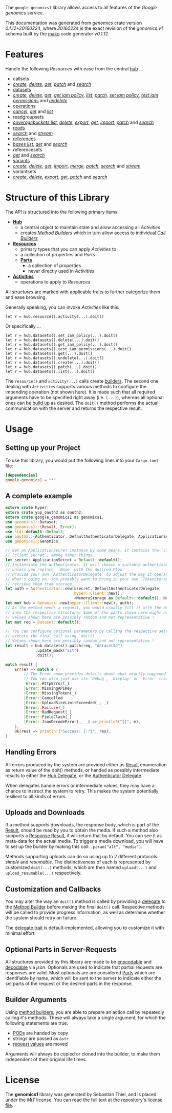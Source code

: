 <!---
DO NOT EDIT !
This file was generated automatically from 'src/mako/api/README.md.mako'
DO NOT EDIT !
-->
The `google-genomics1` library allows access to all features of the *Google genomics* service.

This documentation was generated from *genomics* crate version *0.1.12+20160224*, where *20160224* is the exact revision of the *genomics:v1* schema built by the [mako](http://www.makotemplates.org/) code generator *v0.1.12*.
# Features

Handle the following *Resources* with ease from the central [hub](http://byron.github.io/google-apis-rs/google_genomics1/struct.Genomics.html) ... 

* callsets
 * [*create*](http://byron.github.io/google-apis-rs/google_genomics1/struct.CallsetCreateCall.html), [*delete*](http://byron.github.io/google-apis-rs/google_genomics1/struct.CallsetDeleteCall.html), [*get*](http://byron.github.io/google-apis-rs/google_genomics1/struct.CallsetGetCall.html), [*patch*](http://byron.github.io/google-apis-rs/google_genomics1/struct.CallsetPatchCall.html) and [*search*](http://byron.github.io/google-apis-rs/google_genomics1/struct.CallsetSearchCall.html)
* [datasets](http://byron.github.io/google-apis-rs/google_genomics1/struct.Dataset.html)
 * [*create*](http://byron.github.io/google-apis-rs/google_genomics1/struct.DatasetCreateCall.html), [*delete*](http://byron.github.io/google-apis-rs/google_genomics1/struct.DatasetDeleteCall.html), [*get*](http://byron.github.io/google-apis-rs/google_genomics1/struct.DatasetGetCall.html), [*get iam policy*](http://byron.github.io/google-apis-rs/google_genomics1/struct.DatasetGetIamPolicyCall.html), [*list*](http://byron.github.io/google-apis-rs/google_genomics1/struct.DatasetListCall.html), [*patch*](http://byron.github.io/google-apis-rs/google_genomics1/struct.DatasetPatchCall.html), [*set iam policy*](http://byron.github.io/google-apis-rs/google_genomics1/struct.DatasetSetIamPolicyCall.html), [*test iam permissions*](http://byron.github.io/google-apis-rs/google_genomics1/struct.DatasetTestIamPermissionCall.html) and [*undelete*](http://byron.github.io/google-apis-rs/google_genomics1/struct.DatasetUndeleteCall.html)
* [operations](http://byron.github.io/google-apis-rs/google_genomics1/struct.Operation.html)
 * [*cancel*](http://byron.github.io/google-apis-rs/google_genomics1/struct.OperationCancelCall.html), [*get*](http://byron.github.io/google-apis-rs/google_genomics1/struct.OperationGetCall.html) and [*list*](http://byron.github.io/google-apis-rs/google_genomics1/struct.OperationListCall.html)
* readgroupsets
 * [*coveragebuckets list*](http://byron.github.io/google-apis-rs/google_genomics1/struct.ReadgroupsetCoveragebucketListCall.html), [*delete*](http://byron.github.io/google-apis-rs/google_genomics1/struct.ReadgroupsetDeleteCall.html), [*export*](http://byron.github.io/google-apis-rs/google_genomics1/struct.ReadgroupsetExportCall.html), [*get*](http://byron.github.io/google-apis-rs/google_genomics1/struct.ReadgroupsetGetCall.html), [*import*](http://byron.github.io/google-apis-rs/google_genomics1/struct.ReadgroupsetImportCall.html), [*patch*](http://byron.github.io/google-apis-rs/google_genomics1/struct.ReadgroupsetPatchCall.html) and [*search*](http://byron.github.io/google-apis-rs/google_genomics1/struct.ReadgroupsetSearchCall.html)
* [reads](http://byron.github.io/google-apis-rs/google_genomics1/struct.Read.html)
 * [*search*](http://byron.github.io/google-apis-rs/google_genomics1/struct.ReadSearchCall.html) and [*stream*](http://byron.github.io/google-apis-rs/google_genomics1/struct.ReadStreamCall.html)
* [references](http://byron.github.io/google-apis-rs/google_genomics1/struct.Reference.html)
 * [*bases list*](http://byron.github.io/google-apis-rs/google_genomics1/struct.ReferenceBaseListCall.html), [*get*](http://byron.github.io/google-apis-rs/google_genomics1/struct.ReferenceGetCall.html) and [*search*](http://byron.github.io/google-apis-rs/google_genomics1/struct.ReferenceSearchCall.html)
* referencesets
 * [*get*](http://byron.github.io/google-apis-rs/google_genomics1/struct.ReferencesetGetCall.html) and [*search*](http://byron.github.io/google-apis-rs/google_genomics1/struct.ReferencesetSearchCall.html)
* [variants](http://byron.github.io/google-apis-rs/google_genomics1/struct.Variant.html)
 * [*create*](http://byron.github.io/google-apis-rs/google_genomics1/struct.VariantCreateCall.html), [*delete*](http://byron.github.io/google-apis-rs/google_genomics1/struct.VariantDeleteCall.html), [*get*](http://byron.github.io/google-apis-rs/google_genomics1/struct.VariantGetCall.html), [*import*](http://byron.github.io/google-apis-rs/google_genomics1/struct.VariantImportCall.html), [*merge*](http://byron.github.io/google-apis-rs/google_genomics1/struct.VariantMergeCall.html), [*patch*](http://byron.github.io/google-apis-rs/google_genomics1/struct.VariantPatchCall.html), [*search*](http://byron.github.io/google-apis-rs/google_genomics1/struct.VariantSearchCall.html) and [*stream*](http://byron.github.io/google-apis-rs/google_genomics1/struct.VariantStreamCall.html)
* variantsets
 * [*create*](http://byron.github.io/google-apis-rs/google_genomics1/struct.VariantsetCreateCall.html), [*delete*](http://byron.github.io/google-apis-rs/google_genomics1/struct.VariantsetDeleteCall.html), [*export*](http://byron.github.io/google-apis-rs/google_genomics1/struct.VariantsetExportCall.html), [*get*](http://byron.github.io/google-apis-rs/google_genomics1/struct.VariantsetGetCall.html), [*patch*](http://byron.github.io/google-apis-rs/google_genomics1/struct.VariantsetPatchCall.html) and [*search*](http://byron.github.io/google-apis-rs/google_genomics1/struct.VariantsetSearchCall.html)




# Structure of this Library

The API is structured into the following primary items:

* **[Hub](http://byron.github.io/google-apis-rs/google_genomics1/struct.Genomics.html)**
    * a central object to maintain state and allow accessing all *Activities*
    * creates [*Method Builders*](http://byron.github.io/google-apis-rs/google_genomics1/trait.MethodsBuilder.html) which in turn
      allow access to individual [*Call Builders*](http://byron.github.io/google-apis-rs/google_genomics1/trait.CallBuilder.html)
* **[Resources](http://byron.github.io/google-apis-rs/google_genomics1/trait.Resource.html)**
    * primary types that you can apply *Activities* to
    * a collection of properties and *Parts*
    * **[Parts](http://byron.github.io/google-apis-rs/google_genomics1/trait.Part.html)**
        * a collection of properties
        * never directly used in *Activities*
* **[Activities](http://byron.github.io/google-apis-rs/google_genomics1/trait.CallBuilder.html)**
    * operations to apply to *Resources*

All *structures* are marked with applicable traits to further categorize them and ease browsing.

Generally speaking, you can invoke *Activities* like this:

```Rust,ignore
let r = hub.resource().activity(...).doit()
```

Or specifically ...

```ignore
let r = hub.datasets().set_iam_policy(...).doit()
let r = hub.datasets().delete(...).doit()
let r = hub.datasets().get_iam_policy(...).doit()
let r = hub.datasets().test_iam_permissions(...).doit()
let r = hub.datasets().get(...).doit()
let r = hub.datasets().undelete(...).doit()
let r = hub.datasets().create(...).doit()
let r = hub.datasets().patch(...).doit()
let r = hub.datasets().list(...).doit()
```

The `resource()` and `activity(...)` calls create [builders][builder-pattern]. The second one dealing with `Activities` 
supports various methods to configure the impending operation (not shown here). It is made such that all required arguments have to be 
specified right away (i.e. `(...)`), whereas all optional ones can be [build up][builder-pattern] as desired.
The `doit()` method performs the actual communication with the server and returns the respective result.

# Usage

## Setting up your Project

To use this library, you would put the following lines into your `Cargo.toml` file:

```toml
[dependencies]
google-genomics1 = "*"
```

## A complete example

```Rust
extern crate hyper;
extern crate yup_oauth2 as oauth2;
extern crate google_genomics1 as genomics1;
use genomics1::Dataset;
use genomics1::{Result, Error};
use std::default::Default;
use oauth2::{Authenticator, DefaultAuthenticatorDelegate, ApplicationSecret, MemoryStorage};
use genomics1::Genomics;

// Get an ApplicationSecret instance by some means. It contains the `client_id` and 
// `client_secret`, among other things.
let secret: ApplicationSecret = Default::default();
// Instantiate the authenticator. It will choose a suitable authentication flow for you, 
// unless you replace  `None` with the desired Flow.
// Provide your own `AuthenticatorDelegate` to adjust the way it operates and get feedback about 
// what's going on. You probably want to bring in your own `TokenStorage` to persist tokens and
// retrieve them from storage.
let auth = Authenticator::new(&secret, DefaultAuthenticatorDelegate,
                              hyper::Client::new(),
                              <MemoryStorage as Default>::default(), None);
let mut hub = Genomics::new(hyper::Client::new(), auth);
// As the method needs a request, you would usually fill it with the desired information
// into the respective structure. Some of the parts shown here might not be applicable !
// Values shown here are possibly random and not representative !
let mut req = Dataset::default();

// You can configure optional parameters by calling the respective setters at will, and
// execute the final call using `doit()`.
// Values shown here are possibly random and not representative !
let result = hub.datasets().patch(req, "datasetId")
             .update_mask("sit")
             .doit();

match result {
    Err(e) => match e {
        // The Error enum provides details about what exactly happened.
        // You can also just use its `Debug`, `Display` or `Error` traits
         Error::HttpError(_)
        |Error::MissingAPIKey
        |Error::MissingToken(_)
        |Error::Cancelled
        |Error::UploadSizeLimitExceeded(_, _)
        |Error::Failure(_)
        |Error::BadRequest(_)
        |Error::FieldClash(_)
        |Error::JsonDecodeError(_, _) => println!("{}", e),
    },
    Ok(res) => println!("Success: {:?}", res),
}

```
## Handling Errors

All errors produced by the system are provided either as [Result](http://byron.github.io/google-apis-rs/google_genomics1/enum.Result.html) enumeration as return value of 
the doit() methods, or handed as possibly intermediate results to either the 
[Hub Delegate](http://byron.github.io/google-apis-rs/google_genomics1/trait.Delegate.html), or the [Authenticator Delegate](http://byron.github.io/google-apis-rs/google_genomics1/../yup-oauth2/trait.AuthenticatorDelegate.html).

When delegates handle errors or intermediate values, they may have a chance to instruct the system to retry. This 
makes the system potentially resilient to all kinds of errors.

## Uploads and Downloads
If a method supports downloads, the response body, which is part of the [Result](http://byron.github.io/google-apis-rs/google_genomics1/enum.Result.html), should be
read by you to obtain the media.
If such a method also supports a [Response Result](http://byron.github.io/google-apis-rs/google_genomics1/trait.ResponseResult.html), it will return that by default.
You can see it as meta-data for the actual media. To trigger a media download, you will have to set up the builder by making
this call: `.param("alt", "media")`.

Methods supporting uploads can do so using up to 2 different protocols: 
*simple* and *resumable*. The distinctiveness of each is represented by customized 
`doit(...)` methods, which are then named `upload(...)` and `upload_resumable(...)` respectively.

## Customization and Callbacks

You may alter the way an `doit()` method is called by providing a [delegate](http://byron.github.io/google-apis-rs/google_genomics1/trait.Delegate.html) to the 
[Method Builder](http://byron.github.io/google-apis-rs/google_genomics1/trait.CallBuilder.html) before making the final `doit()` call. 
Respective methods will be called to provide progress information, as well as determine whether the system should 
retry on failure.

The [delegate trait](http://byron.github.io/google-apis-rs/google_genomics1/trait.Delegate.html) is default-implemented, allowing you to customize it with minimal effort.

## Optional Parts in Server-Requests

All structures provided by this library are made to be [enocodable](http://byron.github.io/google-apis-rs/google_genomics1/trait.RequestValue.html) and 
[decodable](http://byron.github.io/google-apis-rs/google_genomics1/trait.ResponseResult.html) via *json*. Optionals are used to indicate that partial requests are responses 
are valid.
Most optionals are are considered [Parts](http://byron.github.io/google-apis-rs/google_genomics1/trait.Part.html) which are identifiable by name, which will be sent to 
the server to indicate either the set parts of the request or the desired parts in the response.

## Builder Arguments

Using [method builders](http://byron.github.io/google-apis-rs/google_genomics1/trait.CallBuilder.html), you are able to prepare an action call by repeatedly calling it's methods.
These will always take a single argument, for which the following statements are true.

* [PODs][wiki-pod] are handed by copy
* strings are passed as `&str`
* [request values](http://byron.github.io/google-apis-rs/google_genomics1/trait.RequestValue.html) are moved

Arguments will always be copied or cloned into the builder, to make them independent of their original life times.

[wiki-pod]: http://en.wikipedia.org/wiki/Plain_old_data_structure
[builder-pattern]: http://en.wikipedia.org/wiki/Builder_pattern
[google-go-api]: https://github.com/google/google-api-go-client

# License
The **genomics1** library was generated by Sebastian Thiel, and is placed 
under the *MIT* license.
You can read the full text at the repository's [license file][repo-license].

[repo-license]: https://github.com/Byron/google-apis-rs/LICENSE.md
